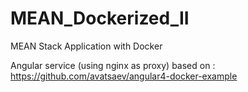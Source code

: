 # MEAN_Dockerized_II
MEAN Stack Application with Docker

Angular service (using nginx as proxy) based on : https://github.com/avatsaev/angular4-docker-example
